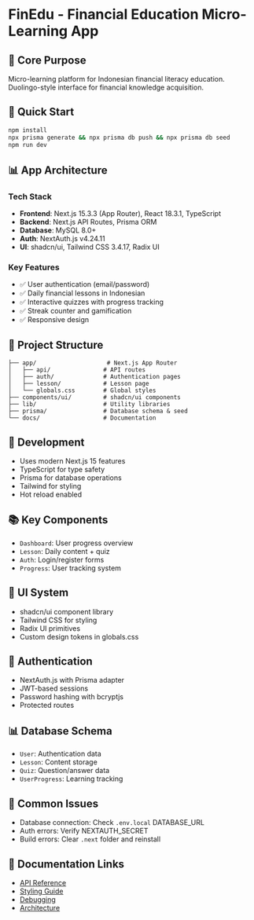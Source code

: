 # FinEdu - Financial Education Micro-Learning App

## 🎯 **Core Purpose**
Micro-learning platform for Indonesian financial literacy education. Duolingo-style interface for financial knowledge acquisition.

## 🚀 **Quick Start**
```bash
npm install
npx prisma generate && npx prisma db push && npx prisma db seed
npm run dev
```

## 📊 **App Architecture**

### **Tech Stack**
- **Frontend**: Next.js 15.3.3 (App Router), React 18.3.1, TypeScript
- **Backend**: Next.js API Routes, Prisma ORM
- **Database**: MySQL 8.0+
- **Auth**: NextAuth.js v4.24.11
- **UI**: shadcn/ui, Tailwind CSS 3.4.17, Radix UI

### **Key Features**
- ✅ User authentication (email/password)
- ✅ Daily financial lessons in Indonesian
- ✅ Interactive quizzes with progress tracking
- ✅ Streak counter and gamification
- ✅ Responsive design

## 📁 **Project Structure**
```
├── app/                    # Next.js App Router
│   ├── api/               # API routes
│   ├── auth/              # Authentication pages
│   ├── lesson/            # Lesson page
│   └── globals.css        # Global styles
├── components/ui/         # shadcn/ui components
├── lib/                   # Utility libraries
├── prisma/                # Database schema & seed
└── docs/                  # Documentation
```

## 🔧 **Development**
- Uses modern Next.js 15 features
- TypeScript for type safety
- Prisma for database operations
- Tailwind for styling
- Hot reload enabled

## 📚 **Key Components**
- `Dashboard`: User progress overview
- `Lesson`: Daily content + quiz
- `Auth`: Login/register forms
- `Progress`: User tracking system

## 🎨 **UI System**
- shadcn/ui component library
- Tailwind CSS for styling
- Radix UI primitives
- Custom design tokens in globals.css

## 🔐 **Authentication**
- NextAuth.js with Prisma adapter
- JWT-based sessions
- Password hashing with bcryptjs
- Protected routes

## 📊 **Database Schema**
- `User`: Authentication data
- `Lesson`: Content storage
- `Quiz`: Question/answer data
- `UserProgress`: Learning tracking

## 🐛 **Common Issues**
- Database connection: Check `.env.local` DATABASE_URL
- Auth errors: Verify NEXTAUTH_SECRET
- Build errors: Clear `.next` folder and reinstall

## 📖 **Documentation Links**
- [API Reference](./api.md)
- [Styling Guide](./styling.md)
- [Debugging](./debugging.md)
- [Architecture](./architecture.md)
